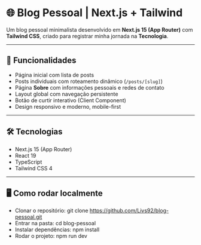 # 🌐 Blog Pessoal | Next.js + Tailwind

Um blog pessoal minimalista desenvolvido em **Next.js 15 (App Router)** com **Tailwind CSS**, criado para registrar minha jornada na **Tecnologia**.

---

## 🚀 Funcionalidades

- Página inicial com lista de posts
- Posts individuais com roteamento dinâmico (`/posts/[slug]`)
- Página **Sobre** com informações pessoais e redes de contato
- Layout global com navegação persistente
- Botão de curtir interativo (Client Component)
- Design responsivo e moderno, mobile-first

---

## 🛠️ Tecnologias

- Next.js 15 (App Router)
- React 19
- TypeScript
- Tailwind CSS 4

---

## 🖥️ Como rodar localmente

- Clonar o repositório: git clone https://github.com/Livs92/blog-pessoal.git
- Entrar na pasta: cd blog-pessoal
- Instalar dependências: npm install
- Rodar o projeto: npm run dev
